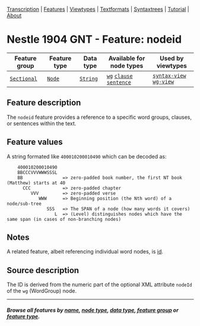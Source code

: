 <a name="start"></a>
<div class="hidden-content">
<a href="../transcription.md">Transcription</a> | <a href="README.md#start">Features</a> | <a href="../viewtypes.md#start">Viewtypes</a> | <a href="../textformats.md#start">Textformats</a> |  <a href="../syntaxtrees.md#start">Syntaxtrees</a> | <a href="../../tutorial/README.md#start">Tutorial</a>  | <a href="../about.md#start">About</a>
</div>

# Nestle 1904 GNT - Feature: nodeid 

Feature group | Feature type | Data type | Available for node types | Used by viewtypes
---  | --- | --- | --- | ---
[`Sectional`](featuresbygroup.md#sectional-features) | [`Node`](featuresbyfeaturetype.md#node-features) | [`String`](featuresbydatatype.md#string-datatype) | [`wg`](featuresbynodetype.md#wordgroup-nodes) [`clause`](featuresbynodetype.md#clause-nodes) [`sentence`](featuresbynodetype.md#sentence-nodes) | [`syntax-view`](../syntax-view.md#start) [`wg-view`](../wg-view.md#start)

## Feature description 

The `nodeid` feature provides a reference to a specific word groups, clauses, or sentences within the text.

## Feature values

A string formated like `400010200010490` which can be decoded as:
```
    400010200010490
    BBCCCVVVWWWSSSL
    BB               => zero-padded book number, the first NT book (Matthew) starts at 40
      CCC            => zero-padded chapter
         VVV         => zero-padded verse
            WWW      => Beginning position (the Nth word) of a node/sub-tree
               SSS   => The SPAN of a node (how many words it covers)
                  L  => (Level) distinguishes nodes which have the same span (in cases of non-branching nodes)
```

## Notes

A related feature, albeit referencing individual word nodes, is [id](id.md#start).

## Source description

The ID is derived from the numeric part of the optional XML attribute `nodeId` of the `wg` (WordGroup) node.

---
#### *Browse all features by [name](featuresbyname.md#start), [node type](featuresbynodetype.md#start), [data type](featuresbydatatype.md#start), [feature group](featuresbygroup.md#start) or [feature type](featuresbyfeaturetype.md#start).*

